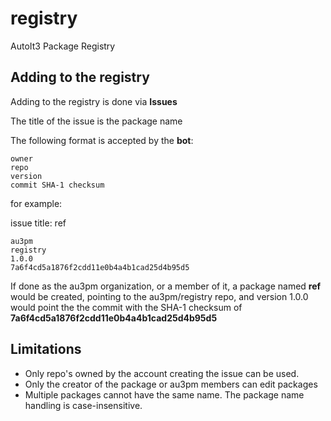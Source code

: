 # registry
AutoIt3 Package Registry

## Adding to the registry
Adding to the registry is done via **Issues**

The title of the issue is the package name

The following format is accepted by the **bot**:

```
owner
repo
version
commit SHA-1 checksum
```

for example:

issue title: ref

```
au3pm
registry
1.0.0
7a6f4cd5a1876f2cdd11e0b4a4b1cad25d4b95d5
```

If done as the au3pm organization, or a member of it, a package named **ref** would be created, pointing to the au3pm/registry repo, and version 1.0.0 would point the the commit with the SHA-1 checksum of **7a6f4cd5a1876f2cdd11e0b4a4b1cad25d4b95d5**

## Limitations
- Only repo's owned by the account creating the issue can be used.
- Only the creator of the package or au3pm members can edit packages
- Multiple packages cannot have the same name. The package name handling is case-insensitive.
